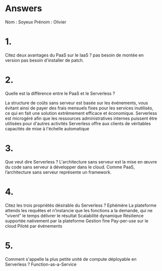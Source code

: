 # Answers

Nom : Soyeux
Prénom : Olivier

# 1.
Citez deux avantages du PaaS sur le IaaS ?
pas besoin de montée en version
pas besoin d'installer de patch.

# 2.
Quelle est la différence entre le PaaS et le Serverless ?

La structure de coûts sans serveur est basée sur les événements, vous évitant ainsi de payer des frais mensuels fixes pour les services inutilisés, ce qui en fait une solution extrêmement efficace et économique.
Serverless est microgéré afin que les ressources administratives internes puissent être utilisées pour d'autres activités
Serverless offre aux clients de véritables capacités de mise à l'échelle automatique

# 3.
Que veut dire Serverless ?
L'architecture sans serveur est la mise en œuvre du code sans serveur à développer dans le cloud. Comme PaaS, l’architecture sans serveur représente un framework.

# 4.
Citez les trois propriétés désirable du Serverless ?
Ephémère
La plateforme attends les requêtes et n’instancie que les fonctions a la demande, qui ne ”vivent” le temps délivrer le résultat
Scalabilité dynamique
Résilience supportée nativement par la plateforme
Gestion fine
Pay-per-use sur le cloud
Piloté par événements

# 5.
Comment s'appelle la plus petite unité de compute déployable en Serverless ?
Function-as-a-Service
